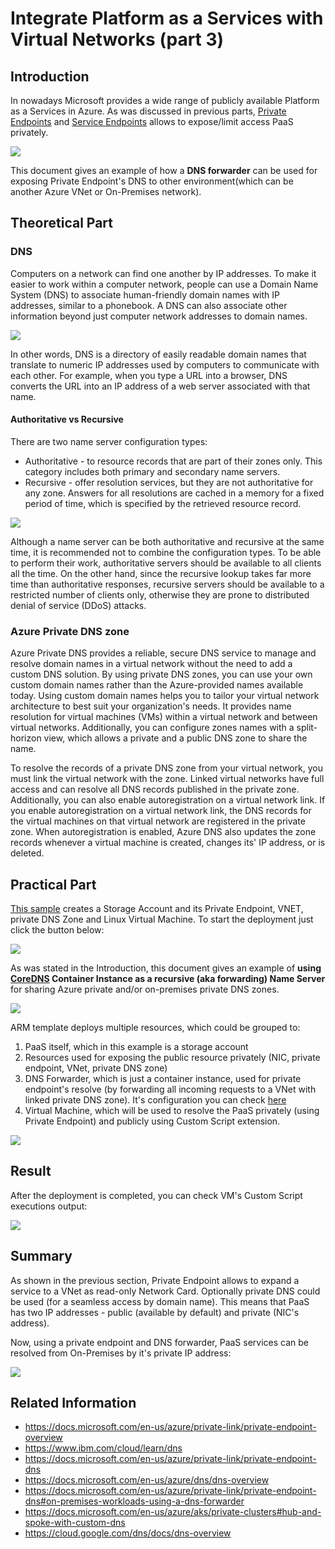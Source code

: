 # Integrate Platform as a Services with Virtual Networks (part 3)
## Introduction


In nowadays Microsoft provides a wide range of publicly available Platform as a Services in Azure. As was discussed in previous parts, [Private Endpoints](/paas-vnet-01/README.md) and [Service Endpoints](/paas-vnet-00/README.md) allows to expose/limit access PaaS privately. 

![](/images/network/paas_vnet_logo.png)

This document gives an example of how a **DNS forwarder** can be used for exposing Private Endpoint's DNS to other environment(which can be another Azure VNet or On-Premises network).

## Theoretical Part

### DNS

Computers on a network can find one another by IP addresses. To make it easier to work within a computer network, people can use a Domain Name System (DNS) to associate human-friendly domain names with IP addresses, similar to a phonebook. A DNS can also associate other information beyond just computer network addresses to domain names. 

![](/images/network/dns_simple.png)

In other words, DNS is a directory of easily readable domain names that translate to numeric IP addresses used by computers to communicate with each other. For example, when you type a URL into a browser, DNS converts the URL into an IP address of a web server associated with that name. 

#### Authoritative vs Recursive
There are two name server configuration types:

* Authoritative - to resource records that are part of their zones only. This category includes both primary and secondary name servers. 
* Recursive - offer resolution services, but they are not authoritative for any zone. Answers for all resolutions are cached in a memory for a fixed period of time, which is specified by the retrieved resource record. 

![](/images/network/how_dns_works.png)

Although a name server can be both authoritative and recursive at the same time, it is recommended not to combine the configuration types. To be able to perform their work, authoritative servers should be available to all clients all the time. On the other hand, since the recursive lookup takes far more time than authoritative responses, recursive servers should be available to a restricted number of clients only, otherwise they are prone to distributed denial of service (DDoS) attacks. 

### Azure Private DNS zone

Azure Private DNS provides a reliable, secure DNS service to manage and resolve domain names in a virtual network without the need to add a custom DNS solution. By using private DNS zones, you can use your own custom domain names rather than the Azure-provided names available today. Using custom domain names helps you to tailor your virtual network architecture to best suit your organization's needs. It provides name resolution for virtual machines (VMs) within a virtual network and between virtual networks. Additionally, you can configure zones names with a split-horizon view, which allows a private and a public DNS zone to share the name.

To resolve the records of a private DNS zone from your virtual network, you must link the virtual network with the zone. Linked virtual networks have full access and can resolve all DNS records published in the private zone. Additionally, you can also enable autoregistration on a virtual network link. If you enable autoregistration on a virtual network link, the DNS records for the virtual machines on that virtual network are registered in the private zone. When autoregistration is enabled, Azure DNS also updates the zone records whenever a virtual machine is created, changes its' IP address, or is deleted.

## Practical Part

[This sample](https://github.com/groovy-sky/private-endpoint-with-on-prem/blob/master/azure/azuredeploy.json) creates a Storage Account and its Private Endpoint, VNET, private DNS Zone and Linux Virtual Machine. To start the deployment just click the button below:

<a href="https://portal.azure.com/#create/Microsoft.Template/uri/https%3A%2F%2Fraw.githubusercontent.com%2Fgroovy-sky%2Fprivate-endpoint-with-on-prem%2Fmaster%2Fazure%2Fazuredeploy.json" target="_blank"> <img src="https://raw.githubusercontent.com/Azure/azure-quickstart-templates/master/1-CONTRIBUTION-GUIDE/images/deploytoazure.png"/> </a>

As was stated in the Introduction, this document gives an example of **using [CoreDNS](https://github.com/coredns/coredns) Container Instance as a recursive (aka forwarding) Name Server** for sharing Azure private and/or on-premises private DNS zones. 

![](/images/network/priv_end_with_dns_deploy.png)


ARM template deploys multiple resources, which could be grouped to:

1. PaaS itself, which in this example is a storage account
2. Resources used for exposing the public resource privately (NIC, private endpoint, VNet, private DNS zone)
3. DNS Forwarder, which is just a container instance, used for private endpoint's resolve (by forwarding all incoming requests to a VNet with linked private DNS zone). It's configuration you can check [here](https://github.com/groovy-sky/private-endpoint-with-on-prem/tree/master/docker)
4. Virtual Machine, which will be used to resolve the PaaS privately (using Private Endpoint) and publicly using Custom Script extension.

![](/images/network/priv_end_w_forward_arch.png)


## Result

After the deployment is completed, you can check VM's Custom Script executions output:

![](/images/network/priv_end_with_dns_result.png)

## Summary

As shown in the previous section, Private Endpoint allows to expand a service to a VNet as read-only Network Card. Optionally private DNS could be used (for a seamless access by domain name). This means that PaaS has two IP addresses - public (available by default) and private (NIC's address). 

Now, using a private endpoint and DNS forwarder, PaaS services can be resolved from On-Premises by it's private IP address:

![](/images/network/priv_end_acc_w_forw_from_on_prem_struct.png)


## Related Information
* https://docs.microsoft.com/en-us/azure/private-link/private-endpoint-overview
* https://www.ibm.com/cloud/learn/dns
* https://docs.microsoft.com/en-us/azure/private-link/private-endpoint-dns
* https://docs.microsoft.com/en-us/azure/dns/dns-overview
* https://docs.microsoft.com/en-us/azure/private-link/private-endpoint-dns#on-premises-workloads-using-a-dns-forwarder
* https://docs.microsoft.com/en-us/azure/aks/private-clusters#hub-and-spoke-with-custom-dns
* https://cloud.google.com/dns/docs/dns-overview
